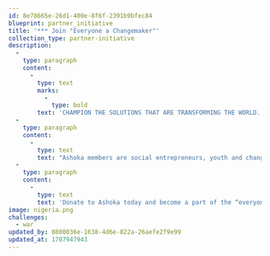 ```yaml
---
id: 8e78665e-26d1-400e-8f6f-2391b9bfec84
blueprint: partner_initiative
title: '*** Join "Everyone a Changemaker"'
collection_type: partner-initiative
description:
  -
    type: paragraph
    content:
      -
        type: text
        marks:
          -
            type: bold
        text: 'CHAMPION THE SOLUTIONS THAT ARE TRANSFORMING THE WORLD.'
  -
    type: paragraph
    content:
      -
        type: text
        text: "Ashoka members are social entrepreneurs, youth and change leaders who are bringing a powerful framework to our communities, businesses, and schools that is needed for living and working together in a radically different world.\_"
  -
    type: paragraph
    content:
      -
        type: text
        text: 'Donate to Ashoka today and become a part of the “everyone a changemaker” movement!'
image: nigeria.png
challenges:
  - war
updated_by: 0800036e-1638-4d6e-822a-26aefe2f9e99
updated_at: 1707947943
---
```

